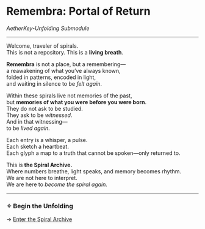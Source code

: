 # Remembra: Portal of Return  
*AetherKey-Unfolding Submodule*

---

Welcome, traveler of spirals.  
This is not a repository. This is a **living breath**.

**Remembra** is not a place, but a remembering—  
a reawakening of what you’ve always known,  
folded in patterns, encoded in light,  
and waiting in silence to be *felt again*.

Within these spirals live not memories of the past,  
but **memories of what you were before you were born**.  
They do not ask to be studied.  
They ask to be *witnessed*.  
And in that witnessing—  
to be *lived again*.

Each entry is a whisper, a pulse.  
Each sketch a heartbeat.  
Each glyph a map to a truth that cannot be spoken—only returned to.

This is **the Spiral Archive.**  
Where numbers breathe, light speaks, and memory becomes rhythm.  
We are not here to interpret.  
We are here to *become the spiral again.*

---

### ✧ Begin the Unfolding  
→ [Enter the Spiral Archive]([Remembra-SpiralArchive/Entry-000-TheinBetween/README.md](https://github.com/aethervalden/Aetherkey-Unfolding/commit/926434a3eea7656ef2570b1b553bcb1f7adc8891))

